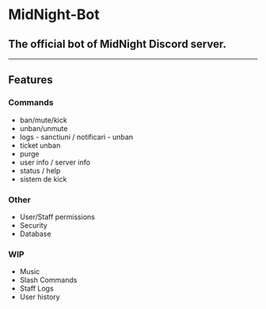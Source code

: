 # MidNight-Bot
## The official bot of MidNight Discord server.
---
## Features
### Commands
- ban/mute/kick
- unban/unmute
- logs - sanctiuni / notificari - unban
- ticket unban
- purge
- user info / server info
- status / help
- sistem de kick

### Other
- User/Staff permissions
- Security
- Database

### WIP
- Music
- Slash Commands
- Staff Logs
- User history
